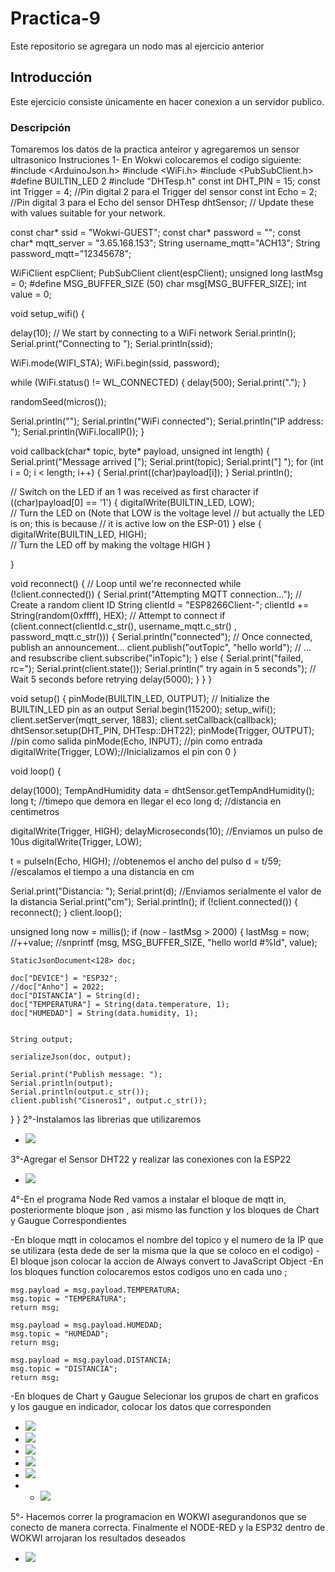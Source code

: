 # Practica-9
Este repositorio  se agregara un nodo mas al ejercicio anterior
## Introducción
Este ejercicio consiste únicamente en hacer conexion a un servidor publico.
### Descripción
Tomaremos los datos de la practica anteiror y agregaremos un sensor ultrasonico 
Instruciones
1- En Wokwi colocaremos el codigo siguiente:
#include <ArduinoJson.h>
#include <WiFi.h>
#include <PubSubClient.h>
#define BUILTIN_LED 2
#include "DHTesp.h"
const int DHT_PIN = 15;
const int Trigger = 4;   //Pin digital 2 para el Trigger del sensor
const int Echo = 2;   //Pin digital 3 para el Echo del sensor
DHTesp dhtSensor;
// Update these with values suitable for your network.

const char* ssid = "Wokwi-GUEST";
const char* password = "";
const char* mqtt_server = "3.65.168.153";
String username_mqtt="ACH13";
String password_mqtt="12345678";

WiFiClient espClient;
PubSubClient client(espClient);
unsigned long lastMsg = 0;
#define MSG_BUFFER_SIZE  (50)
char msg[MSG_BUFFER_SIZE];
int value = 0;

void setup_wifi() {

  delay(10);
  // We start by connecting to a WiFi network
  Serial.println();
  Serial.print("Connecting to ");
  Serial.println(ssid);

  WiFi.mode(WIFI_STA);
  WiFi.begin(ssid, password);

  while (WiFi.status() != WL_CONNECTED) {
    delay(500);
    Serial.print(".");
  }

  randomSeed(micros());

  Serial.println("");
  Serial.println("WiFi connected");
  Serial.println("IP address: ");
  Serial.println(WiFi.localIP());
}

void callback(char* topic, byte* payload, unsigned int length) {
  Serial.print("Message arrived [");
  Serial.print(topic);
  Serial.print("] ");
  for (int i = 0; i < length; i++) {
    Serial.print((char)payload[i]);
  }
  Serial.println();

  // Switch on the LED if an 1 was received as first character
  if ((char)payload[0] == '1') {
    digitalWrite(BUILTIN_LED, LOW);   
    // Turn the LED on (Note that LOW is the voltage level
    // but actually the LED is on; this is because
    // it is active low on the ESP-01)
  } else {
    digitalWrite(BUILTIN_LED, HIGH);  
    // Turn the LED off by making the voltage HIGH
  }

}

void reconnect() {
  // Loop until we're reconnected
  while (!client.connected()) {
    Serial.print("Attempting MQTT connection...");
    // Create a random client ID
    String clientId = "ESP8266Client-";
    clientId += String(random(0xffff), HEX);
    // Attempt to connect
    if (client.connect(clientId.c_str(), username_mqtt.c_str() , password_mqtt.c_str())) {
      Serial.println("connected");
      // Once connected, publish an announcement...
      client.publish("outTopic", "hello world");
      // ... and resubscribe
      client.subscribe("inTopic");
    } else {
      Serial.print("failed, rc=");
      Serial.print(client.state());
      Serial.println(" try again in 5 seconds");
      // Wait 5 seconds before retrying
      delay(5000);
    }
  }
}

void setup() {
  pinMode(BUILTIN_LED, OUTPUT);     // Initialize the BUILTIN_LED pin as an output
  Serial.begin(115200);
  setup_wifi();
  client.setServer(mqtt_server, 1883);
  client.setCallback(callback);
  dhtSensor.setup(DHT_PIN, DHTesp::DHT22);
  pinMode(Trigger, OUTPUT); //pin como salida
  pinMode(Echo, INPUT);  //pin como entrada
  digitalWrite(Trigger, LOW);//Inicializamos el pin con 0
}

void loop() {


delay(1000);
TempAndHumidity  data = dhtSensor.getTempAndHumidity();
long t; //timepo que demora en llegar el eco
long d; //distancia en centimetros

digitalWrite(Trigger, HIGH);
delayMicroseconds(10);          //Enviamos un pulso de 10us
digitalWrite(Trigger, LOW);
  
t = pulseIn(Echo, HIGH); //obtenemos el ancho del pulso
d = t/59;             //escalamos el tiempo a una distancia en cm
  
Serial.print("Distancia: ");
Serial.print(d);      //Enviamos serialmente el valor de la distancia
Serial.print("cm");
Serial.println();
  if (!client.connected()) {
    reconnect();
  }
  client.loop();

  unsigned long now = millis();
  if (now - lastMsg > 2000) {
    lastMsg = now;
    //++value;
    //snprintf (msg, MSG_BUFFER_SIZE, "hello world #%ld", value);

    StaticJsonDocument<128> doc;

    doc["DEVICE"] = "ESP32";
    //doc["Anho"] = 2022;
    doc["DISTANCIA"] = String(d);
    doc["TEMPERATURA"] = String(data.temperature, 1);
    doc["HUMEDAD"] = String(data.humidity, 1);
   

    String output;
    
    serializeJson(doc, output);

    Serial.print("Publish message: ");
    Serial.println(output);
    Serial.println(output.c_str());
    client.publish("Cisneros1", output.c_str());
  }
}
2°-Instalamos las librerias que utilizaremos
- ![](https://github.com/AmaiCisneros/Practica-9/blob/main/1.png)


3°-Agregar el Sensor DHT22 y realizar las conexiones con la ESP22
- ![](https://github.com/AmaiCisneros/Practica-9/blob/main/2.png)


4°-En el programa Node Red vamos a instalar  el bloque de mqtt in, posteriormente bloque json , asi mismo las function y los bloques de Chart y Gaugue Correspondientes 

  -En bloque mqtt in colocamos el nombre del topico y el numero de la IP que se utilizara (esta dede de ser la misma que la que se coloco en el codigo)
  -El bloque json colocar la accion de Always convert to JavaScript Object
  -En los bloques function colocaremos estos codigos uno en cada uno ;
   
    msg.payload = msg.payload.TEMPERATURA;
    msg.topic = "TEMPERATURA";
    return msg;
  
    msg.payload = msg.payload.HUMEDAD;
    msg.topic = "HUMEDAD";
    return msg;

    msg.payload = msg.payload.DISTANCIA;
    msg.topic = "DISTANCIA";
    return msg;

  -En bloques de Chart y Gaugue
   Selecionar los grupos de chart en graficos y los gaugue en indicador, colocar los datos que corresponden
- ![](https://github.com/AmaiCisneros/Practica-9/blob/main/3.png)
- ![](https://github.com/AmaiCisneros/Practica-9/blob/main/4.png)
- ![](https://github.com/AmaiCisneros/Practica-9/blob/main/5.png)
- ![](https://github.com/AmaiCisneros/Practica-9/blob/main/6.png)
- ![](https://github.com/AmaiCisneros/Practica-9/blob/main/7.png)
- - ![](https://github.com/AmaiCisneros/Practica-9/blob/main/8.png)

5°- Hacemos correr la programacion en WOKWI asegurandonos que se conecto de manera correcta. Finalmente el  NODE-RED y la ESP32 dentro de WOKWI arrojaran los resultados deseados
- ![](https://github.com/AmaiCisneros/Practica-9/blob/main/9.png)

  
